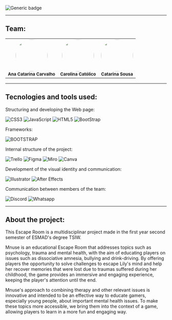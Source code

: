 ![Generic badge](https://img.shields.io/badge/status-completed-827397)


<hr>

## Team:

<table align="center">
    <tr>
        <td align="center">
        <img style="border-radius: 50%; width="100px;"" src="" width="100px;"><br>
        <sub>
        <b>Ana Catarina Carvalho</br>
        </td>
	<td align="center">
        <img style="border-radius: 50%; width="100px;"" src="" width="100px;"><br>
        <sub>
        <b>Carolina Católico</br>
        </td>
        <td align="center">
        <img style="border-radius: 50%; width="100px;"" src="https://avatars.githubusercontent.com/u/115722559?v=4" width="100px;"><br>
        <sub>
        <b>Catarina Sousa</br>
        </td>
    </tr>
</table>

<hr>

## Tecnologies and tools used:

Structuring and developing the Web page:

![CSS3](https://img.shields.io/badge/CSS3-1572B6?style=for-the-badge&logo=css3&logoColor=white)
![JavaScript](https://img.shields.io/badge/JavaScript-323330?style=for-the-badge&logo=javascript&logoColor=F7DF1E)
![HTML5](https://img.shields.io/badge/HTML5-E34F26?style=for-the-badge&logo=html5&logoColor=white)
![BootStrap](https://img.shields.io/badge/BootStrap)


Frameworks:

![BOOTSTRAP](https://img.shields.io/badge/Bootstrap-563D7C?style=for-the-badge&logo=bootstrap&logoColor=white)

Internal structure of the project:

![Trello](https://img.shields.io/badge/Trello-%23026AA7.svg?style=for-the-badge&logo=Trello&logoColor=white)
![Figma](https://img.shields.io/badge/figma-%23F24E1E.svg?style=for-the-badge&logo=figma&logoColor=white)
![Miro](https://img.shields.io/badge/Miro-050038?style=for-the-badge&logo=Miro&logoColor=white)
![Canva](https://img.shields.io/badge/Canva-%2300C4CC.svg?&style=for-the-badge&logo=Canva&logoColor=white)

Development of the visual identity and communication:

![Illustrator](https://img.shields.io/badge/Adobe%20Illustrator-FF9A00?style=for-the-badge&logo=adobe%20illustrator&logoColor=white)
![After Effects](https://img.shields.io/badge/Adobe%20after%20affects-CF96FD?style=for-the-badge&logo=Adobe%20after%20effects&logoColor=393665)

Communication between members of the team:

![Discord](https://img.shields.io/badge/Discord-7289DA?style=for-the-badge&logo=discord&logoColor=white)
![Whatsapp](https://img.shields.io/badge/WhatsApp-25D366?style=for-the-badge&logo=whatsapp&logoColor=white)


<hr>

## About the project:

This Escape Room is a multidisciplinar project made in the first year second semester of ESMAD's degree TSIW. 

Mnuse is an educational Escape Room that addresses topics such as psychology, trauma and mental health, with the aim of educating players on issues such as dissociative amnesia, bullying and drink-driving. By offering players the opportunity to solve challenges to escape Lily's mind and help her recover memories that were lost due to traumas suffered during her childhood, the game provides an immersive and engaging experience, keeping the player's attention until the end. 

Mnuse's approach to combining therapy and other relevant issues is innovative and intended to be an effective way to educate gamers, especially young people, about important mental health issues. To make these topics more accessible, we bring them into the context of a game, allowing players to learn in a more fun and engaging way.

